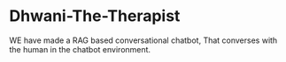 # Dhwani-The-Therapist
WE have made a RAG based conversational chatbot, That converses with the human in the chatbot environment.
